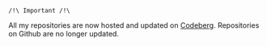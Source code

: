 `/!\ Important /!\`

All my repositories are now hosted and updated on [Codeberg](https://codeberg.org/Yael-II). Repositories on Github are no longer updated.
